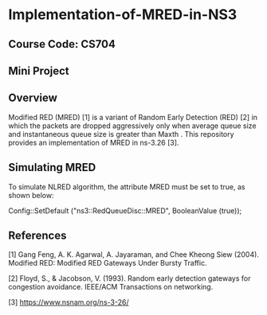 # Implementation-of-MRED-in-NS3
## Course Code: CS704
## Mini Project
## Overview

Modified RED (MRED) [1] is a variant of Random Early Detection (RED) [2] in which the packets are dropped aggressively only when average queue size and instantaneous queue size is greater than Maxth . This repository provides an implementation of MRED in ns-3.26 [3]. 

## Simulating MRED

To simulate NLRED algorithm, the attribute MRED must be set to true, as shown below:

Config::SetDefault ("ns3::RedQueueDisc::MRED", BooleanValue (true));

## References

[1] Gang Feng, A. K. Agarwal, A. Jayaraman, and Chee Kheong Siew (2004). Modified RED: Modified RED Gateways Under Bursty Traffic.

[2] Floyd, S., & Jacobson, V. (1993). Random early detection gateways for congestion avoidance. IEEE/ACM Transactions on networking.

[3] https://www.nsnam.org/ns-3-26/
